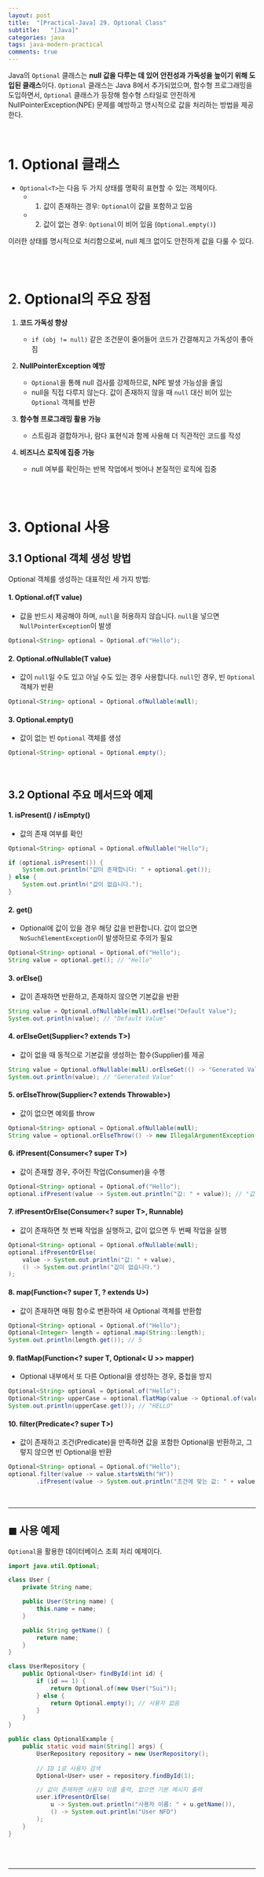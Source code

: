 ```yaml
---
layout: post
title:  "[Practical-Java] 29. Optional Class"
subtitle:   "[Java]"
categories: java
tags: java-modern-practical
comments: true
---
```


Java의 `Optional` 클래스는 **null 값을 다루는 데 있어 안전성과 가독성을 높이기 위해 도입된 클래스**이다. `Optional` 클래스는 Java 8에서 추가되었으며,  함수형 프로그래밍을 도입하면서, `Optional` 클래스가 등장해 함수형 스타일로 안전하게 NullPointerException(NPE) 문제를 예방하고 명시적으로 값을 처리하는 방법을 제공한다.

<br>


# 1. Optional 클래스

- `Optional<T>`는 다음 두 가지 상태를 명확히 표현할 수 있는 객체이다.
  - 1) 값이 존재하는 경우: `Optional`이 값을 포함하고 있음
  - 2) 값이 없는 경우: `Optional`이 비어 있음 (`Optional.empty()`)

이러한 상태를 명시적으로 처리함으로써, null 체크 없이도 안전하게 값을 다룰 수 있다.

<br><br>


# 2. Optional의 주요 장점

1. **코드 가독성 향상**  
   - `if (obj != null)` 같은 조건문이 줄어들어 코드가 간결해지고 가독성이 좋아짐

2. **NullPointerException 예방**  
   - `Optional`을 통해 null 검사를 강제하므로, NPE 발생 가능성을 줄임
   - null을 직접 다루지 않는다. 값이 존재하지 않을 때 `null` 대신 비어 있는 `Optional` 객체를 반환

3. **함수형 프로그래밍 활용 가능**  
   - 스트림과 결합하거나, 람다 표현식과 함께 사용해 더 직관적인 코드를 작성

4. **비즈니스 로직에 집중 가능**  
   - null 여부를 확인하는 반복 작업에서 벗어나 본질적인 로직에 집중

<br><br>


# 3. Optional 사용

## 3.1 Optional 객체 생성 방법

Optional 객체를 생성하는 대표적인 세 가지 방법:

#### **1. Optional.of(T value)**

- 값을 반드시 제공해야 하며, `null`을 허용하지 않습니다. `null`을 넣으면 `NullPointerException`이 발생
```java
Optional<String> optional = Optional.of("Hello");
```

#### **2. Optional.ofNullable(T value)**

- 값이 `null`일 수도 있고 아닐 수도 있는 경우 사용합니다. `null`인 경우, 빈 `Optional` 객체가 반환
```java
Optional<String> optional = Optional.ofNullable(null);
```

#### **3. Optional.empty()**

- 값이 없는 빈 `Optional` 객체를 생성
```java
Optional<String> optional = Optional.empty();
```

<br>


## 3.2 Optional 주요 메서드와 예제

#### **1. isPresent() / isEmpty()**

- 값의 존재 여부를 확인
```java
Optional<String> optional = Optional.ofNullable("Hello");

if (optional.isPresent()) {
    System.out.println("값이 존재합니다: " + optional.get());
} else {
    System.out.println("값이 없습니다.");
}
```

#### **2. get()**

- Optional에 값이 있을 경우 해당 값을 반환합니다. 값이 없으면 `NoSuchElementException`이 발생하므로 주의가 필요
```java
Optional<String> optional = Optional.of("Hello");
String value = optional.get(); // "Hello"
```

#### **3. orElse()**

- 값이 존재하면 반환하고, 존재하지 않으면 기본값을 반환
```java
String value = Optional.ofNullable(null).orElse("Default Value");
System.out.println(value); // "Default Value"
```

#### **4. orElseGet(Supplier<? extends T>)**

- 값이 없을 때 동적으로 기본값을 생성하는 함수(Supplier)를 제공
```java
String value = Optional.ofNullable(null).orElseGet(() -> "Generated Value");
System.out.println(value); // "Generated Value"
```

#### **5. orElseThrow(Supplier<? extends Throwable>)**

- 값이 없으면 예외를 throw
```java
Optional<String> optional = Optional.ofNullable(null);
String value = optional.orElseThrow(() -> new IllegalArgumentException("값이 없습니다!"));
```

#### **6. ifPresent(Consumer<? super T>)**

- 값이 존재할 경우, 주어진 작업(Consumer)을 수행
```java
Optional<String> optional = Optional.of("Hello");
optional.ifPresent(value -> System.out.println("값: " + value)); // "값: Hello"
```

#### **7. ifPresentOrElse(Consumer<? super T>, Runnable)**

- 값이 존재하면 첫 번째 작업을 실행하고, 값이 없으면 두 번째 작업을 실행
```java
Optional<String> optional = Optional.ofNullable(null);
optional.ifPresentOrElse(
    value -> System.out.println("값: " + value),
    () -> System.out.println("값이 없습니다.")
);
```

#### **8. map(Function<? super T, ? extends U>)**

- 값이 존재하면 매핑 함수로 변환하여 새 Optional 객체를 반환합
```java
Optional<String> optional = Optional.of("Hello");
Optional<Integer> length = optional.map(String::length);
System.out.println(length.get()); // 5
```

#### **9. flatMap(Function<? super T, Optional< U >> mapper)**

- Optional 내부에서 또 다른 Optional을 생성하는 경우, 중첩을 방지
```java
Optional<String> optional = Optional.of("Hello");
Optional<String> upperCase = optional.flatMap(value -> Optional.of(value.toUpperCase()));
System.out.println(upperCase.get()); // "HELLO"
```

#### **10. filter(Predicate<? super T>)**

- 값이 존재하고 조건(Predicate)을 만족하면 값을 포함한 Optional을 반환하고, 그렇지 않으면 빈 Optional을 반환
```java
Optional<String> optional = Optional.of("Hello");
optional.filter(value -> value.startsWith("H"))
        .ifPresent(value -> System.out.println("조건에 맞는 값: " + value)); // "조건에 맞는 값: Hello"
```

<br>

---

## ◼︎ 사용 예제

`Optional`을 활용한 데이터베이스 조회 처리 예제이다.

```java
import java.util.Optional;

class User {
    private String name;

    public User(String name) {
        this.name = name;
    }

    public String getName() {
        return name;
    }
}

class UserRepository {
    public Optional<User> findById(int id) {
        if (id == 1) {
            return Optional.of(new User("Sui"));
        } else {
            return Optional.empty(); // 사용자 없음
        }
    }
}

public class OptionalExample {
    public static void main(String[] args) {
        UserRepository repository = new UserRepository();
        
        // ID 1로 사용자 검색
        Optional<User> user = repository.findById(1);

        // 값이 존재하면 사용자 이름 출력, 없으면 기본 메시지 출력
        user.ifPresentOrElse(
            u -> System.out.println("사용자 이름: " + u.getName()),
            () -> System.out.println("User NFD")
        );
    }
}
```

<br><br>


---

